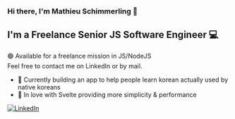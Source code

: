 ### Hi there, I'm Mathieu Schimmerling 👋

## I'm a Freelance Senior JS Software Engineer 💻

🟢 Available for a freelance mission in JS/NodeJS<br/>
Feel free to contact me on LinkedIn or by mail.

- 🚀 Currently building an app to help people learn korean actually used by native koreans
- 🧡 In love with Svelte providing more simplicity & performance


<div align="left">
  <a href="https://www.linkedin.com/in/mathieu-schimmerling/">
    <img
      src="https://img.shields.io/static/v1?logo=linkedin&style=flat-square&color=0072b1&label=LinkedIn&message=%E2%98%86"
      alt="LinkedIn"
    />
  </a>
</div>
